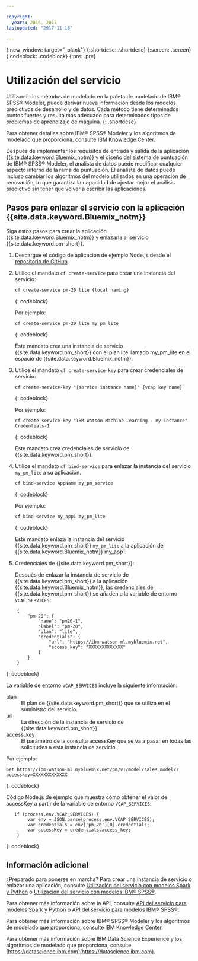 ```yaml
---

copyright:
  years: 2016, 2017
lastupdated: "2017-11-16"

---
```


{:new_window: target="_blank"}
{:shortdesc: .shortdesc}
{:screen: .screen}
{:codeblock: .codeblock}
{:pre: .pre}

# Utilización del servicio

Utilizando los métodos de modelado en la paleta de modelado de IBM® SPSS® Modeler,
puede derivar nueva información desde los modelos predictivos de desarrollo y de datos. Cada método tiene determinados puntos fuertes
y resulta más adecuado para determinados tipos de problemas de aprendizaje de máquina.
{: .shortdesc}

Para obtener detalles
sobre IBM® SPSS® Modeler y los algoritmos de modelado que proporciona, consulte
[IBM Knowledge Center](https://www.ibm.com/support/knowledgecenter/SS3RA7).

Después de implementar los requisitos de entrada y salida de la aplicación {{site.data.keyword.Bluemix_notm}}
y el diseño del sistema de puntuación de IBM® SPSS® Modeler,
el analista de datos puede modificar cualquier aspecto interno de la
rama de puntuación. El analista de datos puede incluso cambiar los algoritmos del modelo utilizados en una operación de renovación, lo que garantiza la capacidad de ajustar mejor el análisis predictivo sin tener que volver a escribir las aplicaciones.


## Pasos para enlazar el servicio con la aplicación {{site.data.keyword.Bluemix_notm}}

Siga estos pasos para crear la aplicación {{site.data.keyword.Bluemix_notm}} y enlazarla al servicio {{site.data.keyword.pm_short}}.

1. Descargue el código de aplicación de ejemplo Node.js desde el [repositorio de GitHub](https://github.com/pmservice/customer-satisfaction-prediction).

2. Utilice el mandato `cf
create-service` para crear una instancia del servicio:

   ```
   cf create-service pm-20 lite {local naming}
   ```
   {: codeblock}

   Por ejemplo:

   ```
   cf create-service pm-20 lite my_pm_lite
   ```
   {: codeblock}

   Este mandato crea una instancia de servicio {{site.data.keyword.pm_short}}
   con el plan lite llamado my_pm_lite en el espacio de {{site.data.keyword.Bluemix_notm}}.

3. Utilice el mandato `cf create-service-key` para crear credenciales de servicio:

   ```
   cf create-service-key "{service instance name}" {vcap key name}
   ```
   {: codeblock}

   Por ejemplo:

   ```
   cf create-service-key "IBM Watson Machine Learning - my instance" Credentials-1
   ```
   {: codeblock}

   Este mandato crea credenciales de servicio de {{site.data.keyword.pm_short}}.

4. Utilice el mandato `cf bind-service` para enlazar la instancia del servicio
   `my_pm_lite` a su aplicación.

   ```
   cf bind-service AppName my_pm_service
   ```
   {: codeblock}

   Por ejemplo:

   ```
   cf bind-service my_app1 my_pm_lite
   ```
   {: codeblock}

   Este mandato enlaza la instancia del servicio {{site.data.keyword.pm_short}}
   `my_pm_lite` a la aplicación de {{site.data.keyword.Bluemix_notm}} my_app1.

5. Credenciales de {{site.data.keyword.pm_short}}:

   Después de enlazar la instancia de servicio de {{site.data.keyword.pm_short}} a la aplicación {{site.data.keyword.Bluemix_notm}}, las credenciales de {{site.data.keyword.pm_short}} se añaden a la variable de entorno `VCAP_SERVICES`:

```
    {   
        "pm-20": {      
            "name": "pm20-1",
            "label": "pm-20",
            "plan": "lite",
            "credentials": {
                "url": "https://ibm-watson-ml.mybluemix.net",
                "access_key": "XXXXXXXXXXXXX"
            }
        }       
    }
```
{: codeblock}

   La variable de entorno `VCAP_SERVICES` incluye la siguiente información:

   <dl>

   <dt>plan</dt>
   <dd>El plan de {{site.data.keyword.pm_short}} que se utiliza en el suministro del servicio.</dd>

   <dt>url</dt>
   <dd>La dirección de la instancia de servicio de {{site.data.keyword.pm_short}}.</dd>

   <dt>access_key</dt>
   <dd>El parámetro de la consulta accessKey que se va a pasar en todas las solicitudes a esta instancia de servicio.</dd>

   </dl>

Por ejemplo:             

```
Get https://ibm-watson-ml.mybluemix.net/pm/v1/model/sales_model2?accesskey=XXXXXXXXXXXXX
```
{: codeblock}

   Código Node.js de ejemplo que muestra cómo obtener el valor de accessKey a partir de la variable de entorno `VCAP_SERVICES`:

```
   if (process.env.VCAP_SERVICES) {
        var env = JSON.parse(process.env.VCAP_SERVICES);
        var credentials = env['pm-20'][0].credentials;
        var accessKey = credentials.access_key;
    }
```
{: codeblock}

## Información adicional

¿Preparado para ponerse en marcha? Para crear una instancia de servicio o enlazar
una aplicación, consulte [Utilización del servicio con modelos Spark y Python](using_pm_service_dsx.html) o
[Utilización del servicio con modelos IBM® SPSS®](using_pm_service.html).

Para obtener más información sobre la API, consulte [API del servicio para modelos Spark y Python](pm_service_api_spark.html) o [API del servicio para modelos IBM® SPSS®](pm_service_api_spss.html).

Para obtener más información sobre IBM® SPSS® Modeler y los algoritmos de modelado que proporciona,
consulte [IBM Knowledge Center](https://www.ibm.com/support/knowledgecenter/SS3RA7).

Para obtener más información sobre IBM Data Science Experience y los algoritmos de modelado que proporciona, consulte [https://datascience.ibm.com](https://datascience.ibm.com).
